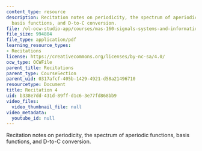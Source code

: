 ```yaml
---
content_type: resource
description: Recitation notes on periodicity, the spectrum of aperiodic functions,
  basis functions, and D-to-C conversion.
file: /ol-ocw-studio-app/courses/mas-160-signals-systems-and-information-for-media-technology-fall-2007/b338e7dd431d89ffd1c63e77fd868bb9_rec4.pdf
file_size: 994804
file_type: application/pdf
learning_resource_types:
- Recitations
license: https://creativecommons.org/licenses/by-nc-sa/4.0/
ocw_type: OCWFile
parent_title: Recitations
parent_type: CourseSection
parent_uid: 0317afcf-405b-1429-4921-d58a21496710
resourcetype: Document
title: Recitation 4
uid: b338e7dd-431d-89ff-d1c6-3e77fd868bb9
video_files:
  video_thumbnail_file: null
video_metadata:
  youtube_id: null
---
```

Recitation notes on periodicity, the spectrum of aperiodic functions, basis functions, and D-to-C conversion.